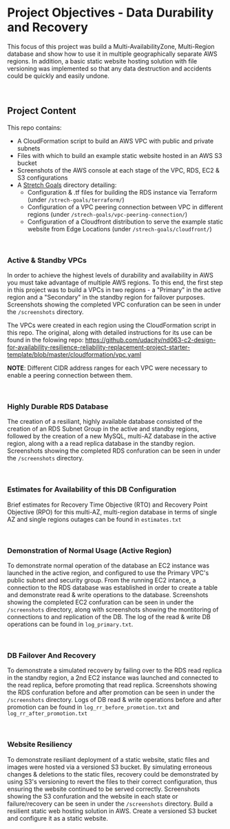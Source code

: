 # Project Objectives - Data Durability and Recovery

This focus of this project was build a Multi-AvailabilityZone, Multi-Region database and show how to use it in multiple geographically separate AWS regions.  In addition, a basic static website hosting solution with file versioning was implemented so that any data destruction and accidents could be quickly and easily undone.

<br/>

## Project Content

This repo contains:
- A CloudFormation script to build an AWS VPC with public and private subnets  
- Files with which to build an example static website hosted in an AWS S3 bucket
- Screenshots of the AWS console at each stage of the VPC, RDS, EC2 & S3 configurations
- A [Stretch Goals](sretch-goals) directory detailing: 
  - Configuration & .tf files for building the RDS instance via Terraform (under `/strech-goals/terraform/`)
  - Configuration of a VPC peering connection between VPC in different regions (under `/strech-goals/vpc-peering-connection/`)
  - Configuration of a Cloudfront distribution to serve the example static website from Edge Locations (under `/strech-goals/cloudfront/`)

<br/>

### Active & Standby VPCs

In order to achieve the highest levels of durability and availability in AWS you must take advantage of multiple AWS regions. To this end, the first step in this project was to build a VPCs in two regions - a "Primary" in the active region and a "Secondary" in the standby region for failover purposes. Screenshots showing the completed VPC confuration can be seen in under the `/screenshots` directory.

The VPCs were created in each region using the CloudFormation script in this repo. The original, along with detailed instructions for its use can be found in the folowing repo: https://github.com/udacity/nd063-c2-design-for-availability-resilience-reliability-replacement-project-starter-template/blob/master/cloudformation/vpc.yaml

**NOTE**: Different CIDR address ranges for each VPC were necessary to enable a peering connection between them.

<br/>

### Highly Durable RDS Database
The creation of a resiliant, highly available database consisted of the creation of an RDS Subnet Group in the active and standby regions, followed by the creation of a new MySQL, multi-AZ database in the active region, along with a a read replica database in the standby region. Screenshots showing the completed RDS confuration can be seen in under the `/screenshots` directory.

<br/>

### Estimates for Availability of this DB Configuration
Brief estimates for Recovery Time Objective (RTO) and Recovery Point Objective (RPO) for this multi-AZ, multi-region database in terms of single AZ and single regions outages can be found in `estimates.txt`

<br/>

### Demonstration of Normal Usage (Active Region)
To demonstrate normal operation of the database an EC2 instance was launched in the active region, and configured to use the Primary VPC's public subnet and security group. From the running EC2 intance, a connection to the RDS database was established in order to create a table and demonstrate read & write operations to the database. Screenshots showing the completed EC2 confuration can be seen in under the `/screenshots` directory, along with screenshots showing the montitoring of connections to and replication of the DB. The log of the read & write DB operations can be found in `log_primary.txt`.

<br/>

### DB Failover And Recovery
To demonstrate a simulated recovery by failing over to the RDS read replica in the standby region, a 2nd EC2 instance was launched and connected to the read replica, before promoting that read replica. Screenshots showing the RDS confuration before and after promotion can be seen in under the `/screenshots` directory. Logs of DB read & write operations before and after promotion can be found in `log_rr_before_promotion.txt` and `log_rr_after_promotion.txt`

<br/>

### Website Resiliency
To demonstrate resiliant deployment of a static website, static files and images were hosted via a versioned S3 bucket. By simulating erroneous changes & deletions to the static files, recovery could be demonstrated by using S3's versioning to revert the files to their correct configuration, thus ensuring the website continued to be served correctly. Screenshots showing the S3 confuration and the website in each state or failure/recovery can be seen in under the `/screenshots` directory.
Build a resilient static web hosting solution in AWS. Create a versioned S3 bucket and configure it as a static website.
